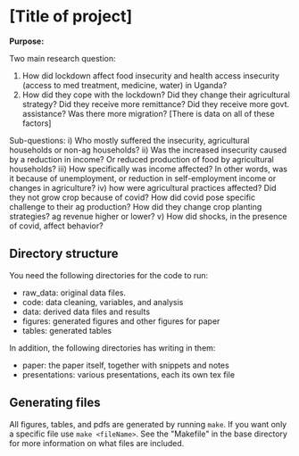 # [Title of project]

**Purpose:**

Two main research question: 
1) How did lockdown affect food insecurity and health access insecurity (access to med treatment, medicine, water) in Uganda?
2) How did they cope with the lockdown? Did they change their agricultural strategy? Did they receive more remittance? Did they receive more govt. assistance? Was there more migration? [There is data on all of these factors]

Sub-questions:
i) Who mostly suffered the insecurity, agricultural households or non-ag households?
ii) Was the increased insecurity caused by a reduction in income? Or reduced production of food by agricultural households?
iii) How specifically was income affected? In other words, was it because of unemployment, or reduction in self-employment income or changes in agriculture?
iv) how were agricultural practices affected? Did they not grow crop because of covid? How did covid pose specific challenge to their ag production? How did they change crop planting strategies? ag revenue higher or lower?
v) How did shocks, in the presence of covid, affect behavior? 


## Directory structure

You need the following directories for the code to run:

- raw_data: original data files.
- code: data cleaning, variables, and analysis
- data: derived data files and results
- figures: generated figures and other figures for paper
- tables: generated tables

In addition, the following directories has writing in them:

- paper: the paper itself, together with snippets and notes
- presentations: various presentations, each its own tex file

##  Generating files

All figures, tables, and pdfs are generated by running `make`.
If you want only a specific file use `make <fileName>`.
See the "Makefile" in the base directory for more information 
on what files are included.


